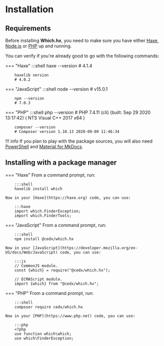 # Installation

## Requirements
Before installing **Which.hx**, you need to make sure you have either
[Haxe](https://haxe.org), [Node.js](https://nodejs.org) or [PHP](https://www.php.net) up and running.

You can verify if you're already good to go with the following commands:

=== "Haxe"
		:::shell
		haxe --version
		# 4.1.4

		haxelib version
		# 4.0.2

=== "JavaScript"
		:::shell
		node --version
		# v15.0.1

		npm --version
		# 7.0.3

=== "PHP"
		:::shell
		php --version
		# PHP 7.4.11 (cli) (built: Sep 29 2020 13:17:42) ( NTS Visual C++ 2017 x64 )

		composer --version
		# Composer version 1.10.13 2020-09-09 11:46:34

!!! info
	If you plan to play with the package sources, you will also need
	[PowerShell](https://docs.microsoft.com/en-us/powershell) and [Material for MkDocs](https://squidfunk.github.io/mkdocs-material).

## Installing with a package manager

=== "Haxe"
	From a command prompt, run:

		:::shell
		haxelib install which

	Now in your [Haxe](https://haxe.org) code, you can use:

		:::haxe
		import which.FinderException;
		import which.FinderTools;

=== "JavaScript"
	From a command prompt, run:

		:::shell
		npm install @cedx/which.hx

	Now in your [JavaScript](https://developer.mozilla.org/en-US/docs/Web/JavaScript) code, you can use:

		:::js
		// CommonJS module.
		const {which} = require("@cedx/which.hx");

		// ECMAScript module.
		import {which} from "@cedx/which.hx";

=== "PHP"
	From a command prompt, run:

		:::shell
		composer require cedx/which.hx

	Now in your [PHP](https://www.php.net) code, you can use:

		:::php
		<?php
		use function which\which;
		use which\FinderException;
